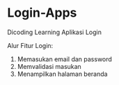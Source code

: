 # Login-Apps
Dicoding Learning Aplikasi Login

Alur Fitur Login:
1. Memasukan email dan password
2. Memvalidasi masukan
3. Menampilkan halaman beranda

